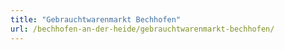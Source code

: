 ```yaml
---
title: "Gebrauchtwarenmarkt Bechhofen"
url: /bechhofen-an-der-heide/gebrauchtwarenmarkt-bechhofen/
---
```

